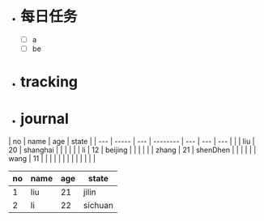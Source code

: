 - # 每日任务
	- [ ] a
	- [ ] be
- # tracking
- # journal





| no  | name  | age | state    | 
| --- | ----- | --- | -------- | --- | --- | --- |
|     | liu   | 20  | shanghai |     |     |     |
|     | li    | 12  | beijing  |     |     |     |
|     | zhang | 21  | shenDhen |     |     |     |
|     | wang  | 11  |          |     |     |     |
|     |       |     |          |     |     |     |



| no  | name | age | state   |
| --- | ---- | --- | ------- |
| 1   | liu  | 21  | jilin   |
| 2   | li   | 22  | sichuan |

